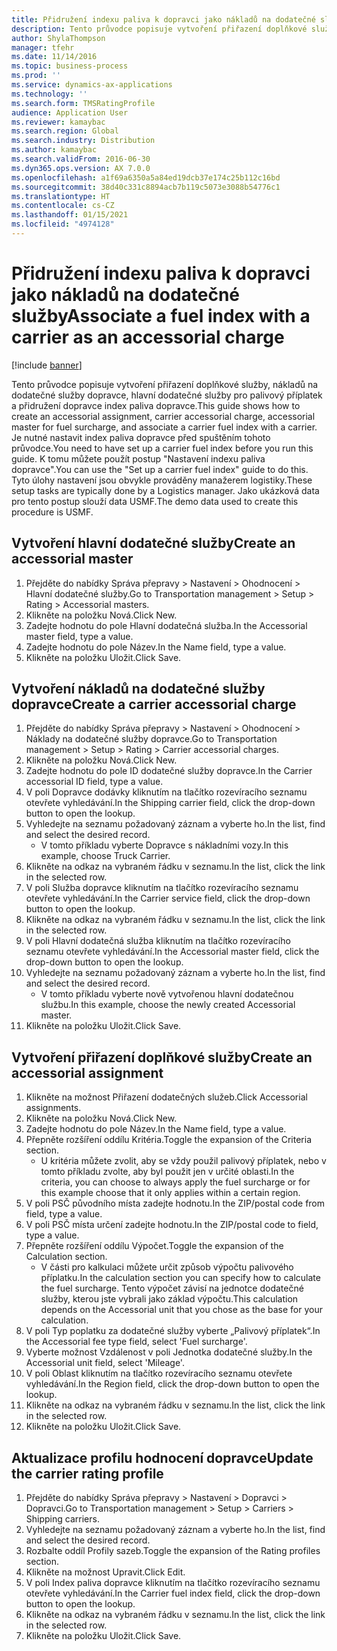 ```yaml
---
title: Přidružení indexu paliva k dopravci jako nákladů na dodatečné služby
description: Tento průvodce popisuje vytvoření přiřazení doplňkové služby, nákladů na dodatečné služby dopravce, hlavní dodatečné služby pro palivový příplatek a přidružení dopravce index paliva dopravce.
author: ShylaThompson
manager: tfehr
ms.date: 11/14/2016
ms.topic: business-process
ms.prod: ''
ms.service: dynamics-ax-applications
ms.technology: ''
ms.search.form: TMSRatingProfile
audience: Application User
ms.reviewer: kamaybac
ms.search.region: Global
ms.search.industry: Distribution
ms.author: kamaybac
ms.search.validFrom: 2016-06-30
ms.dyn365.ops.version: AX 7.0.0
ms.openlocfilehash: a1f69a6350a5a84ed19dcb37e174c25b112c16bd
ms.sourcegitcommit: 38d40c331c8894acb7b119c5073e3088b54776c1
ms.translationtype: HT
ms.contentlocale: cs-CZ
ms.lasthandoff: 01/15/2021
ms.locfileid: "4974128"
---
```

# <a name="associate-a-fuel-index-with-a-carrier-as-an-accessorial-charge"></a><span data-ttu-id="b88ce-103">Přidružení indexu paliva k dopravci jako nákladů na dodatečné služby</span><span class="sxs-lookup"><span data-stu-id="b88ce-103">Associate a fuel index with a carrier as an accessorial charge</span></span>

[!include [banner](../../includes/banner.md)]

<span data-ttu-id="b88ce-104">Tento průvodce popisuje vytvoření přiřazení doplňkové služby, nákladů na dodatečné služby dopravce, hlavní dodatečné služby pro palivový příplatek a přidružení dopravce index paliva dopravce.</span><span class="sxs-lookup"><span data-stu-id="b88ce-104">This guide shows how to create an accessorial assignment, carrier accessorial charge, accessorial master for fuel surcharge, and associate a carrier fuel index with a carrier.</span></span> <span data-ttu-id="b88ce-105">Je nutné nastavit index paliva dopravce před spuštěním tohoto průvodce.</span><span class="sxs-lookup"><span data-stu-id="b88ce-105">You need to have set up a carrier fuel index before you run this guide.</span></span> <span data-ttu-id="b88ce-106">K tomu můžete použít postup "Nastavení indexu paliva dopravce".</span><span class="sxs-lookup"><span data-stu-id="b88ce-106">You can use the "Set up a carrier fuel index" guide to do this.</span></span> <span data-ttu-id="b88ce-107">Tyto úlohy nastavení jsou obvykle prováděny manažerem logistiky.</span><span class="sxs-lookup"><span data-stu-id="b88ce-107">These setup tasks are typically done by a Logistics manager.</span></span> <span data-ttu-id="b88ce-108">Jako ukázková data pro tento postup slouží data USMF.</span><span class="sxs-lookup"><span data-stu-id="b88ce-108">The demo data used to create this procedure is USMF.</span></span>


## <a name="create-an-accessorial-master"></a><span data-ttu-id="b88ce-109">Vytvoření hlavní dodatečné služby</span><span class="sxs-lookup"><span data-stu-id="b88ce-109">Create an accessorial master</span></span>
1. <span data-ttu-id="b88ce-110">Přejděte do nabídky Správa přepravy > Nastavení > Ohodnocení > Hlavní dodatečné služby.</span><span class="sxs-lookup"><span data-stu-id="b88ce-110">Go to Transportation management > Setup > Rating > Accessorial masters.</span></span>
2. <span data-ttu-id="b88ce-111">Klikněte na položku Nová.</span><span class="sxs-lookup"><span data-stu-id="b88ce-111">Click New.</span></span>
3. <span data-ttu-id="b88ce-112">Zadejte hodnotu do pole Hlavní dodatečná služba.</span><span class="sxs-lookup"><span data-stu-id="b88ce-112">In the Accessorial master field, type a value.</span></span>
4. <span data-ttu-id="b88ce-113">Zadejte hodnotu do pole Název.</span><span class="sxs-lookup"><span data-stu-id="b88ce-113">In the Name field, type a value.</span></span>
5. <span data-ttu-id="b88ce-114">Klikněte na položku Uložit.</span><span class="sxs-lookup"><span data-stu-id="b88ce-114">Click Save.</span></span>

## <a name="create-a-carrier-accessorial-charge"></a><span data-ttu-id="b88ce-115">Vytvoření nákladů na dodatečné služby dopravce</span><span class="sxs-lookup"><span data-stu-id="b88ce-115">Create a carrier accessorial charge</span></span>
1. <span data-ttu-id="b88ce-116">Přejděte do nabídky Správa přepravy > Nastavení > Ohodnocení > Náklady na dodatečné služby dopravce.</span><span class="sxs-lookup"><span data-stu-id="b88ce-116">Go to Transportation management > Setup > Rating > Carrier accessorial charges.</span></span>
2. <span data-ttu-id="b88ce-117">Klikněte na položku Nová.</span><span class="sxs-lookup"><span data-stu-id="b88ce-117">Click New.</span></span>
3. <span data-ttu-id="b88ce-118">Zadejte hodnotu do pole ID dodatečné služby dopravce.</span><span class="sxs-lookup"><span data-stu-id="b88ce-118">In the Carrier accessorial ID field, type a value.</span></span>
4. <span data-ttu-id="b88ce-119">V poli Dopravce dodávky kliknutím na tlačítko rozevíracího seznamu otevřete vyhledávání.</span><span class="sxs-lookup"><span data-stu-id="b88ce-119">In the Shipping carrier field, click the drop-down button to open the lookup.</span></span>
5. <span data-ttu-id="b88ce-120">Vyhledejte na seznamu požadovaný záznam a vyberte ho.</span><span class="sxs-lookup"><span data-stu-id="b88ce-120">In the list, find and select the desired record.</span></span>
    * <span data-ttu-id="b88ce-121">V tomto příkladu vyberte Dopravce s nákladními vozy.</span><span class="sxs-lookup"><span data-stu-id="b88ce-121">In this example, choose Truck Carrier.</span></span>  
6. <span data-ttu-id="b88ce-122">Klikněte na odkaz na vybraném řádku v seznamu.</span><span class="sxs-lookup"><span data-stu-id="b88ce-122">In the list, click the link in the selected row.</span></span>
7. <span data-ttu-id="b88ce-123">V poli Služba dopravce kliknutím na tlačítko rozevíracího seznamu otevřete vyhledávání.</span><span class="sxs-lookup"><span data-stu-id="b88ce-123">In the Carrier service field, click the drop-down button to open the lookup.</span></span>
8. <span data-ttu-id="b88ce-124">Klikněte na odkaz na vybraném řádku v seznamu.</span><span class="sxs-lookup"><span data-stu-id="b88ce-124">In the list, click the link in the selected row.</span></span>
9. <span data-ttu-id="b88ce-125">V poli Hlavní dodatečná služba kliknutím na tlačítko rozevíracího seznamu otevřete vyhledávání.</span><span class="sxs-lookup"><span data-stu-id="b88ce-125">In the Accessorial master field, click the drop-down button to open the lookup.</span></span>
10. <span data-ttu-id="b88ce-126">Vyhledejte na seznamu požadovaný záznam a vyberte ho.</span><span class="sxs-lookup"><span data-stu-id="b88ce-126">In the list, find and select the desired record.</span></span>
    * <span data-ttu-id="b88ce-127">V tomto příkladu vyberte nově vytvořenou hlavní dodatečnou službu.</span><span class="sxs-lookup"><span data-stu-id="b88ce-127">In this example, choose the newly created Accessorial master.</span></span>  
11. <span data-ttu-id="b88ce-128">Klikněte na položku Uložit.</span><span class="sxs-lookup"><span data-stu-id="b88ce-128">Click Save.</span></span>

## <a name="create-an-accessorial-assignment"></a><span data-ttu-id="b88ce-129">Vytvoření přiřazení doplňkové služby</span><span class="sxs-lookup"><span data-stu-id="b88ce-129">Create an accessorial assignment</span></span>
1. <span data-ttu-id="b88ce-130">Klikněte na možnost Přiřazení dodatečných služeb.</span><span class="sxs-lookup"><span data-stu-id="b88ce-130">Click Accessorial assignments.</span></span>
2. <span data-ttu-id="b88ce-131">Klikněte na položku Nová.</span><span class="sxs-lookup"><span data-stu-id="b88ce-131">Click New.</span></span>
3. <span data-ttu-id="b88ce-132">Zadejte hodnotu do pole Název.</span><span class="sxs-lookup"><span data-stu-id="b88ce-132">In the Name field, type a value.</span></span>
4. <span data-ttu-id="b88ce-133">Přepněte rozšíření oddílu Kritéria.</span><span class="sxs-lookup"><span data-stu-id="b88ce-133">Toggle the expansion of the Criteria section.</span></span>
    * <span data-ttu-id="b88ce-134">U kritéria můžete zvolit, aby se vždy použil palivový příplatek, nebo v tomto příkladu zvolte, aby byl použit jen v určité oblasti.</span><span class="sxs-lookup"><span data-stu-id="b88ce-134">In the criteria, you can choose to always apply the fuel surcharge or for this example choose that it only applies within a certain region.</span></span>  
5. <span data-ttu-id="b88ce-135">V poli PSČ původního místa zadejte hodnotu.</span><span class="sxs-lookup"><span data-stu-id="b88ce-135">In the ZIP/postal code from field, type a value.</span></span>
6. <span data-ttu-id="b88ce-136">V poli PSČ místa určení zadejte hodnotu.</span><span class="sxs-lookup"><span data-stu-id="b88ce-136">In the ZIP/postal code to field, type a value.</span></span>
7. <span data-ttu-id="b88ce-137">Přepněte rozšíření oddílu Výpočet.</span><span class="sxs-lookup"><span data-stu-id="b88ce-137">Toggle the expansion of the Calculation section.</span></span>
    * <span data-ttu-id="b88ce-138">V části pro kalkulaci můžete určit způsob výpočtu palivového příplatku.</span><span class="sxs-lookup"><span data-stu-id="b88ce-138">In the calculation section you can specify how to calculate the fuel surcharge.</span></span> <span data-ttu-id="b88ce-139">Tento výpočet závisí na jednotce dodatečné služby, kterou jste vybrali jako základ výpočtu.</span><span class="sxs-lookup"><span data-stu-id="b88ce-139">This calculation depends on the Accessorial unit that you chose as the base for your calculation.</span></span>  
8. <span data-ttu-id="b88ce-140">V poli Typ poplatku za dodatečné služby vyberte „Palivový příplatek“.</span><span class="sxs-lookup"><span data-stu-id="b88ce-140">In the Accessorial fee type field, select 'Fuel surcharge'.</span></span>
9. <span data-ttu-id="b88ce-141">Vyberte možnost Vzdálenost v poli Jednotka dodatečné služby.</span><span class="sxs-lookup"><span data-stu-id="b88ce-141">In the Accessorial unit field, select 'Mileage'.</span></span>
10. <span data-ttu-id="b88ce-142">V poli Oblast kliknutím na tlačítko rozevíracího seznamu otevřete vyhledávání.</span><span class="sxs-lookup"><span data-stu-id="b88ce-142">In the Region field, click the drop-down button to open the lookup.</span></span>
11. <span data-ttu-id="b88ce-143">Klikněte na odkaz na vybraném řádku v seznamu.</span><span class="sxs-lookup"><span data-stu-id="b88ce-143">In the list, click the link in the selected row.</span></span>
12. <span data-ttu-id="b88ce-144">Klikněte na položku Uložit.</span><span class="sxs-lookup"><span data-stu-id="b88ce-144">Click Save.</span></span>

## <a name="update-the-carrier-rating-profile"></a><span data-ttu-id="b88ce-145">Aktualizace profilu hodnocení dopravce</span><span class="sxs-lookup"><span data-stu-id="b88ce-145">Update the carrier rating profile</span></span>
1. <span data-ttu-id="b88ce-146">Přejděte do nabídky Správa přepravy > Nastavení > Dopravci > Dopravci.</span><span class="sxs-lookup"><span data-stu-id="b88ce-146">Go to Transportation management > Setup > Carriers > Shipping carriers.</span></span>
2. <span data-ttu-id="b88ce-147">Vyhledejte na seznamu požadovaný záznam a vyberte ho.</span><span class="sxs-lookup"><span data-stu-id="b88ce-147">In the list, find and select the desired record.</span></span>
3. <span data-ttu-id="b88ce-148">Rozbalte oddíl Profily sazeb.</span><span class="sxs-lookup"><span data-stu-id="b88ce-148">Toggle the expansion of the Rating profiles section.</span></span>
4. <span data-ttu-id="b88ce-149">Klikněte na možnost Upravit.</span><span class="sxs-lookup"><span data-stu-id="b88ce-149">Click Edit.</span></span>
5. <span data-ttu-id="b88ce-150">V poli Index paliva dopravce kliknutím na tlačítko rozevíracího seznamu otevřete vyhledávání.</span><span class="sxs-lookup"><span data-stu-id="b88ce-150">In the Carrier fuel index field, click the drop-down button to open the lookup.</span></span>
6. <span data-ttu-id="b88ce-151">Klikněte na odkaz na vybraném řádku v seznamu.</span><span class="sxs-lookup"><span data-stu-id="b88ce-151">In the list, click the link in the selected row.</span></span>
7. <span data-ttu-id="b88ce-152">Klikněte na položku Uložit.</span><span class="sxs-lookup"><span data-stu-id="b88ce-152">Click Save.</span></span>

